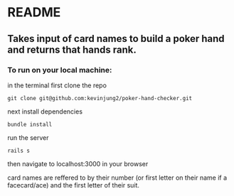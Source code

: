 # README

## Takes input of card names to build a poker hand and returns that hands rank.

### To run on your local machine:

in the terminal first clone the repo

```git clone git@github.com:kevinjung2/poker-hand-checker.git```

next install dependencies

```bundle install```

run the server

```rails s```

then navigate to localhost:3000 in your browser

card names are reffered to by their number (or first letter on their name if a facecard/ace) and the first letter of their suit.
